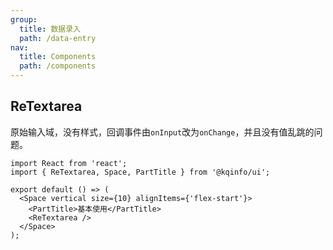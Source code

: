 ```yaml
---
group:
  title: 数据录入
  path: /data-entry
nav:
  title: Components
  path: /components
---
```


## ReTextarea

原始输入域，没有样式，回调事件由`onInput`改为`onChange`，并且没有值乱跳的问题。

```tsx
import React from 'react';
import { ReTextarea, Space, PartTitle } from '@kqinfo/ui';

export default () => (
  <Space vertical size={10} alignItems={'flex-start'}>
    <PartTitle>基本使用</PartTitle>
    <ReTextarea />
  </Space>
);
```

<API></API>
